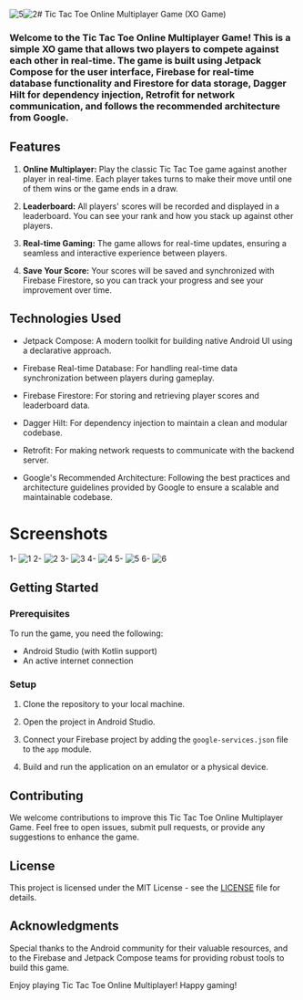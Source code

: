 ![5](https://github.com/team-chocolate-cake/Tic-Tac-Toe/assets/87489620/3a6778d3-557b-4874-985c-006d9932cfa7)![2](https://github.com/team-chocolate-cake/Tic-Tac-Toe/assets/87489620/2255886b-152c-4358-a37a-a775c1ad2a85)# Tic Tac Toe Online Multiplayer Game (XO Game)

### Welcome to the Tic Tac Toe Online Multiplayer Game! This is a simple XO game that allows two players to compete against each other in real-time. The game is built using Jetpack Compose for the user interface, Firebase for real-time database functionality and Firestore for data storage, Dagger Hilt for dependency injection, Retrofit for network communication, and follows the recommended architecture from Google.

## Features

1. **Online Multiplayer:** Play the classic Tic Tac Toe game against another player in real-time. Each player takes turns to make their move until one of them wins or the game ends in a draw.

2. **Leaderboard:** All players' scores will be recorded and displayed in a leaderboard. You can see your rank and how you stack up against other players.

3. **Real-time Gaming:** The game allows for real-time updates, ensuring a seamless and interactive experience between players.

4. **Save Your Score:** Your scores will be saved and synchronized with Firebase Firestore, so you can track your progress and see your improvement over time.

## Technologies Used

- Jetpack Compose: A modern toolkit for building native Android UI using a declarative approach.

- Firebase Real-time Database: For handling real-time data synchronization between players during gameplay.

- Firebase Firestore: For storing and retrieving player scores and leaderboard data.

- Dagger Hilt: For dependency injection to maintain a clean and modular codebase.

- Retrofit: For making network requests to communicate with the backend server.

- Google's Recommended Architecture: Following the best practices and architecture guidelines provided by Google to ensure a scalable and maintainable codebase.

# Screenshots
1- ![1](https://github.com/team-chocolate-cake/Tic-Tac-Toe/assets/87489620/4025d79f-13f3-40ea-b248-546b5d9760c8)
2- ![2](https://github.com/team-chocolate-cake/Tic-Tac-Toe/assets/87489620/c3934ef1-eb9e-4db8-970e-37dbaa7d10c0)
3- ![3](https://github.com/team-chocolate-cake/Tic-Tac-Toe/assets/87489620/21cbb2ad-2105-4bb2-a610-c4a003b99c28)
4- ![4](https://github.com/team-chocolate-cake/Tic-Tac-Toe/assets/87489620/f3e5650b-47a6-405f-8d43-a9b8a4bdb568)
5- ![5](https://github.com/team-chocolate-cake/Tic-Tac-Toe/assets/87489620/2bef795f-7fd2-4629-b641-ce16dc25ab8e)
6- ![6](https://github.com/team-chocolate-cake/Tic-Tac-Toe/assets/87489620/b9278030-4490-490f-93a9-ecd9f15de621)

## Getting Started

### Prerequisites

To run the game, you need the following:

- Android Studio (with Kotlin support)
- An active internet connection

### Setup

1. Clone the repository to your local machine.

2. Open the project in Android Studio.

3. Connect your Firebase project by adding the `google-services.json` file to the `app` module.

4. Build and run the application on an emulator or a physical device.

## Contributing

We welcome contributions to improve this Tic Tac Toe Online Multiplayer Game. Feel free to open issues, submit pull requests, or provide any suggestions to enhance the game.

## License

This project is licensed under the MIT License - see the [LICENSE](LICENSE) file for details.

## Acknowledgments

Special thanks to the Android community for their valuable resources, and to the Firebase and Jetpack Compose teams for providing robust tools to build this game.

Enjoy playing Tic Tac Toe Online Multiplayer! Happy gaming!
